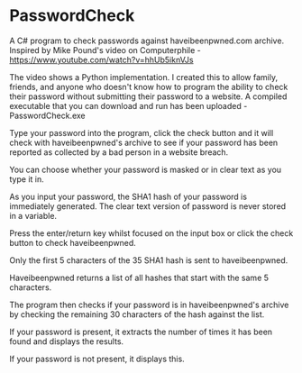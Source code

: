 # PasswordCheck
A C# program to check passwords against haveibeenpwned.com archive.  
Inspired by Mike Pound's video on Computerphile - https://www.youtube.com/watch?v=hhUb5iknVJs

The video shows a Python implementation.  I created this to allow family, friends, and anyone who doesn't know how to program the ability to check their password without submitting their password to a website. A compiled executable that you can download and run has been uploaded - PasswordCheck.exe

Type your password into the program, click the check button and it will check with haveibeenpwned's archive to see if your password has been reported as collected by a bad person in a website breach.

You can choose whether your password is masked or in clear text as you type it in.

As you input your password, the SHA1 hash of your password is immediately generated.  The clear text version of password is never stored in a variable.

Press the enter/return key whilst focused on the input box or click the check button to check haveibeenpwned.

Only the first 5 characters of the 35 SHA1 hash is sent to haveibeenpwned.

Haveibeenpwned returns a list of all hashes that start with the same 5 characters.

The program then checks if your password is in haveibeenpwned's archive by checking the remaining 30 characters of the hash against the list.

If your password is present, it extracts the number of times it has been found and displays the results.

If your password is not present, it displays this.


